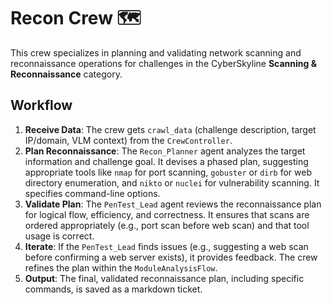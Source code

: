 # Recon Crew 🗺️

This crew specializes in planning and validating network scanning and reconnaissance operations for challenges in the CyberSkyline **Scanning & Reconnaissance** category.

## Workflow

1.  **Receive Data**: The crew gets `crawl_data` (challenge description, target IP/domain, VLM context) from the `CrewController`.
2.  **Plan Reconnaissance**: The `Recon_Planner` agent analyzes the target information and challenge goal. It devises a phased plan, suggesting appropriate tools like `nmap` for port scanning, `gobuster` or `dirb` for web directory enumeration, and `nikto` or `nuclei` for vulnerability scanning. It specifies command-line options.
3.  **Validate Plan**: The `PenTest_Lead` agent reviews the reconnaissance plan for logical flow, efficiency, and correctness. It ensures that scans are ordered appropriately (e.g., port scan before web scan) and that tool usage is correct.
4.  **Iterate**: If the `PenTest_Lead` finds issues (e.g., suggesting a web scan before confirming a web server exists), it provides feedback. The crew refines the plan within the `ModuleAnalysisFlow`.
5.  **Output**: The final, validated reconnaissance plan, including specific commands, is saved as a markdown ticket.